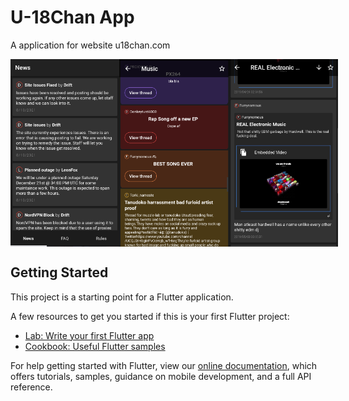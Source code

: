 # U-18Chan App

A application for website u18chan.com

<div style="display: flex;">
<img src="https://github.com/ServOKio/U-18Chan/blob/master/%D0%A1%D0%BA%D1%80%D0%B8%D0%BD%D1%88%D0%BE%D1%82%2008.10.21_03.40.42.png" height="300px"/>
<img src="https://github.com/ServOKio/U-18Chan/blob/master/%D0%A1%D0%BA%D1%80%D0%B8%D0%BD%D1%88%D0%BE%D1%82%2008.10.21_03.41.07.png" height="300px"/>
<img src="https://github.com/ServOKio/U-18Chan/blob/master/%D0%A1%D0%BA%D1%80%D0%B8%D0%BD%D1%88%D0%BE%D1%82%2008.10.21_03.41.56.png" height="300px"/>
</div>

## Getting Started

This project is a starting point for a Flutter application.

A few resources to get you started if this is your first Flutter project:

- [Lab: Write your first Flutter app](https://flutter.dev/docs/get-started/codelab)
- [Cookbook: Useful Flutter samples](https://flutter.dev/docs/cookbook)

For help getting started with Flutter, view our
[online documentation](https://flutter.dev/docs), which offers tutorials,
samples, guidance on mobile development, and a full API reference.
